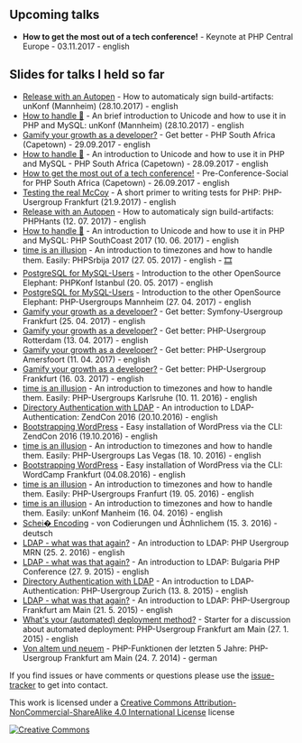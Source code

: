 ## Upcoming talks

* **How to get the most out of a tech conference!** - Keynote at PHP Central Europe - 03.11.2017 - english

## Slides for talks I held so far

* [Release with an Autopen](https://heiglandreas.github.io/slidedeck/ReleaseWithAnAutopen/20170712-phphants/index_online.html) - How to automaticaly sign build-artifacts: unKonf (Mannheim) (28.10.2017) - english
* [How to handle 💩](http://rawgit.com/heiglandreas/slidedeck/master/HowToHandlePILE_OF_POO/20170609-phpsouthcoast/index_online.html) - An brief introduction to Unicode and how to use it in PHP and MySQL: unKonf (Mannheim) (28.10.2017) - english
* [Gamify your growth as a developer?](https://heiglandreas.github.io/slidedeck/GamifyYourGrowthAsDeveloper/20170929-phpsouthafrica/index_online.html) - Get better - PHP South Africa (Capetown) - 29.09.2017 - english
* [How to handle 🎉](https://heiglandreas.github.io/slidedeck/HowToHandlePILE_OF_POO/20170928-phpsouthafrica/index_online.html) - An introduction to Unicode and how to use it in PHP and MySQL - PHP South Africa (Capetown) - 28.09.2017 - english
 * [How to get the most out of a tech conference!](https://heiglandreas.github.io/slidedeck/HowToGetTheMostOutOfAConference/20170926-phpsouthafrica/index_online.html) - Pre-Conference-Social for PHP South Africa (Capetown) - 26.09.2017 - english
 * [Testing the real McCoy](https://heiglandreas.github.io/slidedeck/TestingTheRealMcCoy/20170921-phpugffm/index_online.html#/) - A short primer to writing tests for PHP: PHP-Usergroup Frankfurt (21.9.2017) - english
 * [Release with an Autopen](https://heiglandreas.github.io/slidedeck/ReleaseWithAnAutopen/20170712-phphants/index_online.html) - How to automaticaly sign build-artifacts: PHPHants (12. 07. 2017) - english
 * [How to handle 💩](http://rawgit.com/heiglandreas/slidedeck/master/HowToHandlePILE_OF_POO/20170609-phpsouthcoast/index_online.html) - An introduction to Unicode and how to use it in PHP and MySQL: PHP SouthCoast 2017 (10. 06. 2017) - english
 * [time is an illusion](http://rawgit.com/heiglandreas/slidedeck/master/time_is_an_illusion/20170520-phpsrbija/index_online.html) - An introduction to timezones and how to handle them. Easily: PHPSrbija 2017 (27. 05. 2017) - english - [🎞](https://www.youtube.com/watch?v=8mbF7n3wzV4)
 * [PostgreSQL for MySQL-Users](http://rawgit.com/heiglandreas/slidedeck/master/postgresqlForMysqlUsers/20170520-PHPKonf/index_online.html) - Introduction to the other OpenSource Elephant: PHPKonf Istanbul (20. 05. 2017) - english
 * [PostgreSQL for MySQL-Users](http://rawgit.com/heiglandreas/slidedeck/master/postgresqlForMysqlUsers/20170427-phpugmrn/index_online.html) - Introduction to the other OpenSource Elephant: PHP-Usergroups Mannheim (27. 04. 2017) - english
 * [Gamify your growth as a developer?](http://rawgit.com/heiglandreas/slidedeck/master/GamifyYourGrowthAsDeveloper/20170425-symfonyffm/index_online.html) - Get better: Symfony-Usergroup Frankfurt (25. 04. 2017) - english
 * [Gamify your growth as a developer?](http://rawgit.com/heiglandreas/slidedeck/master/GamifyYourGrowthAsDeveloper/20170413-010php/index_online.html) - Get better: PHP-Usergroup Rotterdam (13. 04. 2017) - english
 * [Gamify your growth as a developer?](http://rawgit.com/heiglandreas/slidedeck/master/GamifyYourGrowthAsDeveloper/20170411-phpamersfoort/index_online.html) - Get better: PHP-Usergroup Amersfoort (11. 04. 2017) - english
 * [Gamify your growth as a developer?](http://rawgit.com/heiglandreas/slidedeck/master/GamifyYourGrowthAsDeveloper/20170316-phpugffm/index_online.html) - Get better: PHP-Usergroup Frankfurt (16. 03. 2017) - english
 * [time is an illusion](http://rawgit.com/heiglandreas/slidedeck/master/time_is_an_illusion/20161110-phpugka/index_online.html) - An introduction to timezones and how to handle them. Easily: PHP-Usergroups Karlsruhe (10. 11. 2016) - english
 * [Directory Authentication with LDAP](http://rawgit.com/heiglandreas/slidedeck/master/Directory_Authentication_with_LDAP/20161019%20-%20zendcon/index_online.html) - An introduction to LDAP-Authentication: ZendCon 2016 (20.10.2016) - english
 * [Bootstrapping WordPress](http://rawgit.com/heiglandreas/slidedeck/master/bootstrapping_wordpress/20161020-zendcon_las_vegas/index_online.html) - Easy installation of WordPress via the CLI: ZendCon 2016 (19.10.2016) - english
 * [time is an illusion](http://rawgit.com/heiglandreas/slidedeck/master/time_is_an_illusion/20161018-phpvegas/index_online.html) - An introduction to timezones and how to handle them. Easily: PHP-Usergroups Las Vegas (18. 10. 2016) - english
 * [Bootstrapping WordPress](http://rawgit.com/heiglandreas/slidedeck/master/bootstrapping_wordpress/20160904-wordcamp_frankfurt/index_online.html) - Easy installation of WordPress via the CLI: WordCamp Frankfurt (04.08.2016) - english
 * [time is an illusion](http://rawgit.com/heiglandreas/slidedeck/master/time_is_an_illusion/20160519-phpugffm/index_online.html) - An introduction to timezones and how to handle them. Easily: PHP-Usergroups Franfurt (19. 05. 2016) - english
 * [time is an illusion](http://rawgit.com/heiglandreas/slidedeck/master/time_is_an_illusion/20160416-unkonf/index_online.html) - An introduction to timezones and how to handle them. Easily: unKonf Manheim (16. 04. 2016) - english
 * [Schei� Encoding](http://rawgit.com/heiglandreas/slidedeck/master/Schei_Encoding/20160315%20-phpugmuenster/index_online.html) - von Codierungen und Ã¤hnlichem (15. 3. 2016) - deutsch
 * [LDAP - what was that again?](http://rawgit.com/heiglandreas/slidedeck/master/LDAP%20-%20what%20was%20that%20again%3F/20160225%20-%20phpugmrn/index_online.html) - An introduction to LDAP: PHP Usergroup MRN (25. 2. 2016) - english
 * [LDAP - what was that again?](http://rawgit.com/heiglandreas/slidedeck/master/LDAP%20-%20what%20was%20that%20again%3F/20150927%20-%20bgphp/index_online.html) - An introduction to LDAP: Bulgaria PHP Conference (27. 9. 2015) - english
 * [Directory Authentication with LDAP](http://rawgit.com/heiglandreas/slidedeck/master/Directory_Authentication_with_LDAP/20150813%20-%20zurichphp/index_online.html) - An introduction to LDAP-Authentication: PHP-Usergroup Zurich (13. 8. 2015) - english
 * [LDAP - what was that again?](http://rawgit.com/heiglandreas/slidedeck/master/LDAP%20-%20what%20was%20that%20again%3F/20150521%20-%20phpugffm/index_online.html) - An introduction to LDAP: PHP-Usergroup Frankfurt am Main (21. 5. 2015) - english
 * [What's your (automated) deployment method?](http://cdn.rawgit.com/heiglandreas/slidedeck/master/WhatsYour_automated_DeploymentMethod/index_online.html) - Starter for a discussion about automated deployment: PHP-Usergroup Frankfurt am Main (27. 1. 2015) - english
 * [Von altem und neuem](http://cdn.rawgit.com/heiglandreas/slidedeck/master/NewLanguageFeaturesUntilPHP56/index.html) - PHP-Funktionen der letzten 5 Jahre: PHP-Usergroup Frankfurt am Main (24. 7. 2014) - german

If you find issues or have comments or questions please use the [issue-tracker](https://github.com/heiglandreas/slidedeck/issues) to get into contact.

This work is licensed under a [Creative Commons Attribution-NonCommercial-ShareAlike 4.0 International License](http://creativecommons.org/licenses/by-nc-sa/4.0/) license

[![Creative Commons](https://i.creativecommons.org/l/by-nc-sa/4.0/80x15.png)](http://creativecommons.org/licenses/by-nc-sa/4.0/)
